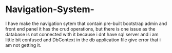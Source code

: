 # Navigation-System-
I have make the navigation sytem that contain  pre-built bootstrap admin and front end panel it has the crud operations, but there is one issue as the database is not connected with it because i dnt have sql server and i am little bit confused and DbContext in the db application file give error that i am not getting it.
